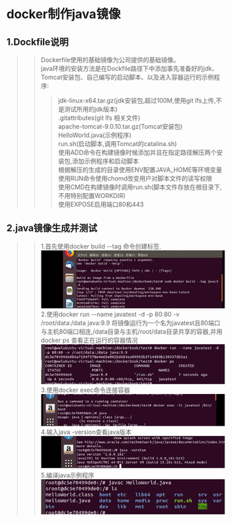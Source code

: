 # docker制作java镜像
## 1.Dockfile说明
>>Dockerfile使用的基础镜像为公司提供的基础镜像。<br>
>>java环境的安装方法是在Dockfile路径下中添加事先准备好的jdk、Tomcat安装包、自己编写的启动脚本、以及进入容器运行的示例程序:<br>
>>>jdk-linux-x64.tar.gz(jdk安装包,超过100M,使用git lfs上传,不是测试所用的jdk版本)<br>
>>>.gitattributes(git lfs 相关文件)<br>
>>>apache-tomcat-9.0.10.tar.gz(Tomcat安装包)<br>
>>>HelloWorld.java(示例程序)<br>
>>>run.sh(启动脚本,调用Tomcat的catalina.sh)<br>
>>使用ADD命令在构建镜像时候添加并且在指定路径解压两个安装包,添加示例程序和启动脚本<br>
>>根据解压的生成的目录使用ENV配置JAVA_HOME等环境变量<br>
>>使用RUN命令使用chomd改变用户对脚本文件的读写权限<br>
>>使用CMD在构建镜像时调用run.sh(脚本文件存放在根目录下,不用特别配置WORKDIR)<br>
>>使用EXPOSE启用端口80和443<br>
## 2.java镜像生成并测试

>>1.首先使用docker build --tag 命令创建标签.<br>
![Ubuntu执行图](https://github.com/wwlcode/photo/blob/master/1.png)<br>
>>2.使用docker run --name javatest -d -p 80:80 -v /root/data:/data java:9.9 将镜像运行为一个名为javatest且80端口与主机80端口相连,/data目录与主机/root/data目录共享的容器,并用docker ps 查看正在运行的容器情况<br>
![Ubuntu执行图](https://github.com/wwlcode/photo/blob/master/2.png)<br>
>>3.使用docker exec命令连接容器<br>
![Ubuntu执行图](https://github.com/wwlcode/photo/blob/master/3.png)<br>
>>4.输入java -version查看java版本<br>
![Ubuntu执行图](https://github.com/wwlcode/photo/blob/master/4.png)<br>
>>5.编译java示例程序<br>
![Ubuntu执行图](https://github.com/wwlcode/photo/blob/master/5.png)<br>
